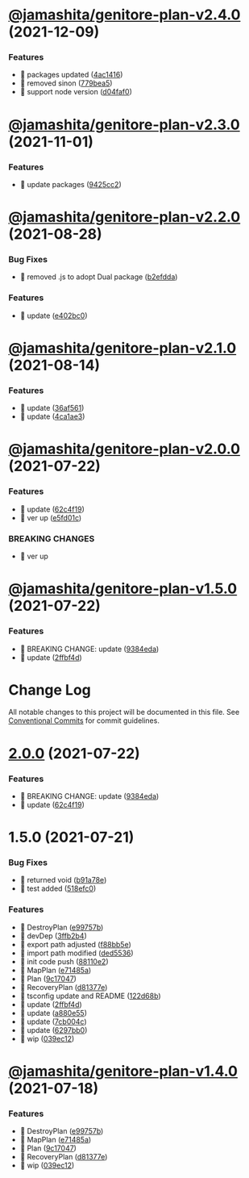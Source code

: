 # [@jamashita/genitore-plan-v2.4.0](https://github.com/jamashita/genitore/compare/@jamashita/genitore-plan-v2.3.0...@jamashita/genitore-plan-v2.4.0) (2021-12-09)


### Features

* 🎸 packages updated ([4ac1416](https://github.com/jamashita/genitore/commit/4ac1416e79a5cd28e1fd95ce3d127961621d3a07))
* 🎸 removed sinon ([779bea5](https://github.com/jamashita/genitore/commit/779bea5241f07269c4dc1bfdeb9c5f2210a15a04))
* 🎸 support node version ([d04faf0](https://github.com/jamashita/genitore/commit/d04faf013a1d4b90b366b7a7ad54e2c5a85e2648))

# [@jamashita/genitore-plan-v2.3.0](https://github.com/jamashita/genitore/compare/@jamashita/genitore-plan-v2.2.0...@jamashita/genitore-plan-v2.3.0) (2021-11-01)

### Features

* 🎸 update packages ([9425cc2](https://github.com/jamashita/genitore/commit/9425cc2a053b89e12997f137c4d9df56bc2b942f))

# [@jamashita/genitore-plan-v2.2.0](https://github.com/jamashita/genitore/compare/@jamashita/genitore-plan-v2.1.0...@jamashita/genitore-plan-v2.2.0) (2021-08-28)

### Bug Fixes

* 🐛 removed .js to adopt Dual
  package ([b2efdda](https://github.com/jamashita/genitore/commit/b2efdda920bab046b4106809967d7f189259708f))

### Features

* 🎸 update ([e402bc0](https://github.com/jamashita/genitore/commit/e402bc0f2b35cfc08429aad5cbd6b47da2cc9ffa))

# [@jamashita/genitore-plan-v2.1.0](https://github.com/jamashita/genitore/compare/@jamashita/genitore-plan-v2.0.0...@jamashita/genitore-plan-v2.1.0) (2021-08-14)

### Features

* 🎸 update ([36af561](https://github.com/jamashita/genitore/commit/36af561275d544ea8a95b4323c12e3db4280e38f))
* 🎸 update ([4ca1ae3](https://github.com/jamashita/genitore/commit/4ca1ae39466aa10f522d346675bc02d835b7512c))

# [@jamashita/genitore-plan-v2.0.0](https://github.com/jamashita/genitore/compare/@jamashita/genitore-plan-v1.5.0...@jamashita/genitore-plan-v2.0.0) (2021-07-22)

### Features

* 🎸 update ([62c4f19](https://github.com/jamashita/genitore/commit/62c4f19d09ab3f75a6d8be259302d4810243a0dc))
* 🎸 ver up ([e5fd01c](https://github.com/jamashita/genitore/commit/e5fd01c63115c63cc129eba5ad56c0c024a39fdf))

### BREAKING CHANGES

* 🧨 ver up

# [@jamashita/genitore-plan-v1.5.0](https://github.com/jamashita/genitore/compare/@jamashita/genitore-plan-v1.4.0...@jamashita/genitore-plan-v1.5.0) (2021-07-22)

### Features

* 🎸 BREAKING CHANGE:
  update ([9384eda](https://github.com/jamashita/genitore/commit/9384eda97891171925b03e116cf288664781dada))
* 🎸 update ([2ffbf4d](https://github.com/jamashita/genitore/commit/2ffbf4d6163307db807d76939171b14692fa5490))

# Change Log

All notable changes to this project will be documented in this file.
See [Conventional Commits](https://conventionalcommits.org) for commit guidelines.

# [2.0.0](https://github.com/jamashita/genitore.git/packages/plan/compare/@jamashita/genitore-plan@1.5.0...@jamashita/genitore-plan@2.0.0) (2021-07-22)

### Features

* 🎸 BREAKING CHANGE:
  update ([9384eda](https://github.com/jamashita/genitore.git/packages/plan/commit/9384eda97891171925b03e116cf288664781dada))
* 🎸
  update ([62c4f19](https://github.com/jamashita/genitore.git/packages/plan/commit/62c4f19d09ab3f75a6d8be259302d4810243a0dc))

# 1.5.0 (2021-07-21)

### Bug Fixes

* 🐛 returned
  void ([b91a78e](https://github.com/jamashita/genitore.git/packages/plan/commit/b91a78e519664bee1c349c7c9ed73acefe4eec63))
* 🐛 test
  added ([518efc0](https://github.com/jamashita/genitore.git/packages/plan/commit/518efc0165e55c1ce0c657043036ce1c71adde4b))

### Features

* 🎸
  DestroyPlan ([e99757b](https://github.com/jamashita/genitore.git/packages/plan/commit/e99757b4acc0d0b0976e1a3fbe6f938f18e5b009))
* 🎸
  devDep ([3ffb2b4](https://github.com/jamashita/genitore.git/packages/plan/commit/3ffb2b4985e6476f07f6b087274622521556cd50))
* 🎸 export path
  adjusted ([f88bb5e](https://github.com/jamashita/genitore.git/packages/plan/commit/f88bb5e48c70b2d0e99b793dd1f3d313e4831bae))
* 🎸 import path
  modified ([ded5536](https://github.com/jamashita/genitore.git/packages/plan/commit/ded553665e990d368301278fe73143fae8ad2aaf))
* 🎸 init code
  push ([88110e2](https://github.com/jamashita/genitore.git/packages/plan/commit/88110e2707ab6674d83aced1bea36abe53a96d9c))
* 🎸
  MapPlan ([e71485a](https://github.com/jamashita/genitore.git/packages/plan/commit/e71485a7b49647cd31c22c4173599329c2c2dde4))
* 🎸
  Plan ([9c17047](https://github.com/jamashita/genitore.git/packages/plan/commit/9c17047e84a3946249e68744e7def30f6b08a96b))
* 🎸
  RecoveryPlan ([d81377e](https://github.com/jamashita/genitore.git/packages/plan/commit/d81377e1771c09812f95a068206b791a7996bcce))
* 🎸 tsconfig update and
  README ([122d68b](https://github.com/jamashita/genitore.git/packages/plan/commit/122d68b5ce08a75bec07273f583ee2cc12f83189))
* 🎸
  update ([2ffbf4d](https://github.com/jamashita/genitore.git/packages/plan/commit/2ffbf4d6163307db807d76939171b14692fa5490))
* 🎸
  update ([a880e55](https://github.com/jamashita/genitore.git/packages/plan/commit/a880e55ed6c17a53a65d028e79e4476534849f0a))
* 🎸
  update ([7cb004c](https://github.com/jamashita/genitore.git/packages/plan/commit/7cb004c658752344b4563453a14fb6942cbaeb22))
* 🎸
  update ([6297bb0](https://github.com/jamashita/genitore.git/packages/plan/commit/6297bb0bf1dc059c9b65d35ab52337602b26ff9e))
* 🎸
  wip ([039ec12](https://github.com/jamashita/genitore.git/packages/plan/commit/039ec12131f74512869c83a01e48d28e328bec3f))

# [@jamashita/genitore-plan-v1.4.0](https://github.com/jamashita/genitore/compare/@jamashita/genitore-plan-v1.3.0...@jamashita/genitore-plan-v1.4.0) (2021-07-18)

### Features

* 🎸 DestroyPlan ([e99757b](https://github.com/jamashita/genitore/commit/e99757b4acc0d0b0976e1a3fbe6f938f18e5b009))
* 🎸 MapPlan ([e71485a](https://github.com/jamashita/genitore/commit/e71485a7b49647cd31c22c4173599329c2c2dde4))
* 🎸 Plan ([9c17047](https://github.com/jamashita/genitore/commit/9c17047e84a3946249e68744e7def30f6b08a96b))
* 🎸 RecoveryPlan ([d81377e](https://github.com/jamashita/genitore/commit/d81377e1771c09812f95a068206b791a7996bcce))
* 🎸 wip ([039ec12](https://github.com/jamashita/genitore/commit/039ec12131f74512869c83a01e48d28e328bec3f))
